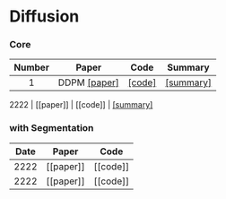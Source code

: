 # Diffusion

### Core

Number | Paper | Code | Summary
:---: | :---: | :---: | :---:
1 | DDPM [[paper]](https://arxiv.org/abs/2006.11239) | [[code]](https://github.com/kgh6784/Diffusion/tree/main/DDPM) | [[summary]](https://jihun222.notion.site/DDPM-40238918c6cc4ccc99ebb91e057f0c32)

2222 | [[paper]] | [[code]] | [[summary]](https://jihun222.notion.site/DDIM-7b2234d8ea1b43b4802a75a3d1758869)


### with Segmentation

Date | Paper | Code
:---: | :---: | :---:
2222 | [[paper]] | [[code]] |
2222 | [[paper]] | [[code]] |
